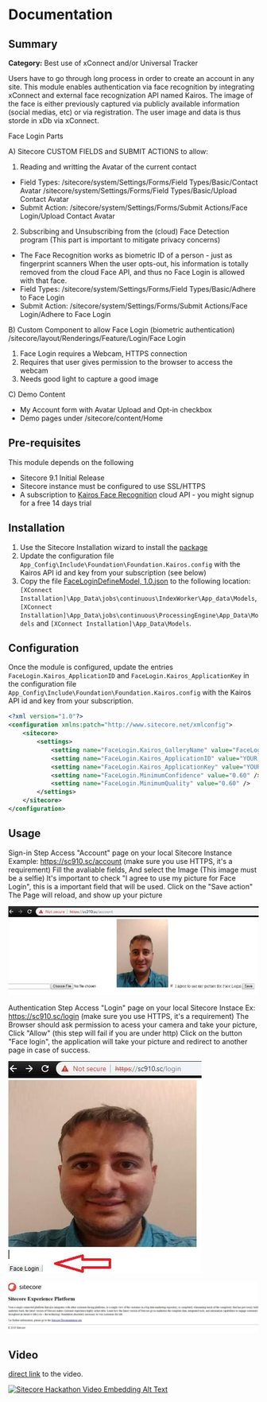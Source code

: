# Documentation

## Summary

**Category:** Best use of xConnect and/or Universal Tracker

Users have to go through long process in order to create an account in any site.
This module enables authentication via face recognition by integrating xConnect and external face recognization API named Kairos. The image of the face is either previously captured via publicly available information (social medias, etc) or via registration. The user image and data is thus storde in xDb via xConnect.

Face Login Parts

A) Sitecore CUSTOM FIELDS and SUBMIT ACTIONS to allow:

1. Reading and writting the Avatar of the current contact
* Field Types: 
		/sitecore/system/Settings/Forms/Field Types/Basic/Contact Avatar
		/sitecore/system/Settings/Forms/Field Types/Basic/Upload Contact Avatar
* Submit Action: 
		/sitecore/system/Settings/Forms/Submit Actions/Face Login/Upload Contact Avatar

2. Subscribing and Unsubscribing from the (cloud) Face Detection program (This part is important to mitigate privacy concerns)	
* The Face Recognition works as biometric ID of a person - just as fingerprint scanners
When the user opts-out, his information is totally removed from the cloud Face API, and thus no Face Login is allowed with that face.
* Field Types: 
		/sitecore/system/Settings/Forms/Field Types/Basic/Adhere to Face Login
* Submit Action: 
		/sitecore/system/Settings/Forms/Submit Actions/Face Login/Adhere to Face Login

B) Custom Component to allow Face Login (biometric authentication)
/sitecore/layout/Renderings/Feature/Login/Face Login
1. Face Login requires a Webcam, HTTPS connection
2. Requires that user gives permission to the browser to access the webcam
3. Needs good light to capture a good image

C) Demo Content
- My Account form with Avatar Upload and Opt-in checkbox
- Demo pages under /sitecore/content/Home

## Pre-requisites

This module depends on the following

- Sitecore 9.1 Initial Release
- Sitecore instance must be configured to use SSL/HTTPS
- A subscription to [Kairos Face Recognition](https://www.kairos.com) cloud API - you might signup for a free 14 days trial

## Installation

1. Use the Sitecore Installation wizard to install the [package](/sc.package/Face%20Login-1.1.zip)
2. Update the configuration file `App_Config\Include\Foundation\Foundation.Kairos.config` with the Kairos API id and key from your subscription (see below)
3. Copy the file [FaceLoginDefineModel, 1.0.json](/installation/FaceLoginDefineModel%2C%201.0.json) to the following location: `[XConnect Installation]\App_Data\jobs\continuous\IndexWorker\App_data\Models`, `[XConnect Installation]\App_Data\jobs\continuous\ProcessingEngine\App_Data\Models` and `[XConnect Installation]\App_Data\Models`.

## Configuration

Once the module is configured, update the entries `FaceLogin.Kairos_ApplicationID` and `FaceLogin.Kairos_ApplicationKey` in the configuration file `App_Config\Include\Foundation\Foundation.Kairos.config` with the Kairos API id and key from your subscription.

```xml
<?xml version="1.0"?>
<configuration xmlns:patch="http://www.sitecore.net/xmlconfig">
    <sitecore>
        <settings>
            <setting name="FaceLogin.Kairos_GalleryName" value="FaceLogin" />
            <setting name="FaceLogin.Kairos_ApplicationID" value="YOUR APPLICATION ID" />
            <setting name="FaceLogin.Kairos_ApplicationKey" value="YOUR APPLICATION KEY" />
            <setting name="FaceLogin.MinimumConfidence" value="0.60" />
            <setting name="FaceLogin.MinimumQuality" value="0.60" />
        </settings>
    </sitecore>
</configuration>
```

## Usage
Sign-in Step
Access "Account" page on your local Sitecore Instance Example: https://sc910.sc/account (make sure you use HTTPS, it's a requirement)
Fill the avaliable fields, And select the Image (This image must be a selfie)
It's important to check "I agree to use my picture for Face Login", this is a important field that will be used.
Click on the "Save action"
The Page will reload, and show up your picture

![Account Page](images/account.jpg?raw=true "facelogin")

Authentication Step 
Access "Login" page on your local Sitecore Instace Ex: https://sc910.sc/login (make sure you use HTTPS, it's a requirement)
The Browser should ask permission to acess your camera and take your picture, Click "Allow" (this step will fail if you are under http)
Click on the button "Face login", the application will take your picture and redirect to another page in case of success.

![Login Page](images/facelogin.jpg?raw=true "facelogin")

![Login Successful](images/loginsuccessful.jpg?raw=true "Successful")

## Video

[direct link](https://www.youtube.com/watch?v=7G1vXGdFyOE) to the video.

[![Sitecore Hackathon Video Embedding Alt Text](https://img.youtube.com/vi/7G1vXGdFyOE/0.jpg)](https://www.youtube.com/watch?v=7G1vXGdFyOE)
